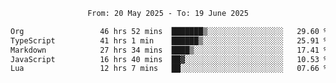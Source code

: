 <div align="center">
<p style="text-align: center;">
<!--START_SECTION:waka-->

```txt
From: 20 May 2025 - To: 19 June 2025

Org                 46 hrs 52 mins  ███████▒░░░░░░░░░░░░░░░░░   29.60 %
TypeScript          41 hrs 1 min    ██████▒░░░░░░░░░░░░░░░░░░   25.91 %
Markdown            27 hrs 34 mins  ████▒░░░░░░░░░░░░░░░░░░░░   17.41 %
JavaScript          16 hrs 40 mins  ██▓░░░░░░░░░░░░░░░░░░░░░░   10.53 %
Lua                 12 hrs 7 mins   ██░░░░░░░░░░░░░░░░░░░░░░░   07.66 %
```

<!--END_SECTION:waka-->
</p>
</div>
